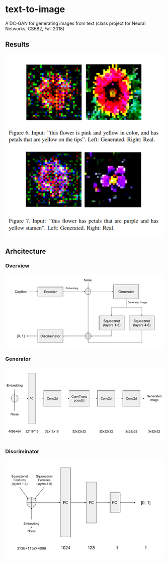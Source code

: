 # text-to-image
A DC-GAN for generating images from text (class project for Neural Networks, CS682, Fall 2018)

## Results
![results](./examples.png)

## Arhcitecture

### Overview
![overview](./architecture-overview.png)

### Generator
![generator](./architecture-generator.png)

### Discriminator
![discriminator](./architecture-discriminator.png)
